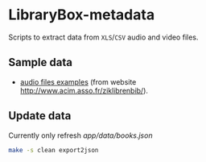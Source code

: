 LibraryBox-metadata
===================

Scripts to extract data from `XLS`/`CSV` audio and video files.

## Sample data
* [audio files examples](http://bandcamp.com/download?id=1202574386&ts=1418671707.1056358664&tsig=0e8c112c83ce883930e91ad486d87222&type=album) (from website http://www.acim.asso.fr/ziklibrenbib/).

## Update data

Currently only refresh _app/data/books.json_
```sh
make -s clean export2json
```     